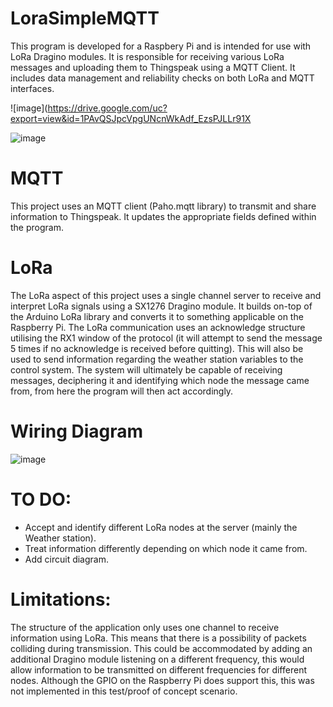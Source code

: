 # LoraSimpleMQTT
This program is developed for a Raspbery Pi and is intended for use with LoRa Dragino modules. It is responsible for receiving various LoRa messages and uploading them to Thingspeak using a MQTT Client. It includes data management and reliability checks on both LoRa and MQTT interfaces.


![image](https://drive.google.com/uc?export=view&id=1PAvQSJpcVpgUNcnWkAdf_EzsPJLLr91X

![image](https://drive.google.com/uc?export=view&id=1XWNL8NdCEkjr6fpAYRsgic4OdOn5ZbUE)

# MQTT
This project uses an MQTT client (Paho.mqtt library) to transmit and share information to Thingspeak. It updates the appropriate fields defined within the program.

# LoRa
The LoRa aspect of this project uses a single channel server to receive and interpret LoRa signals using a SX1276 Dragino module. It builds on-top of the Arduino LoRa library and converts it to something applicable on the Raspberry Pi. The LoRa communication uses an acknowledge structure utilising the RX1 window of the protocol (it will attempt to send the message 5 times if no acknowledge is received before quitting). This will also be used to send information regarding the weather station variables to the control system. The system will ultimately be capable of receiving messages, deciphering it and identifying which node the message came from, from here the program will then act accordingly.

# Wiring Diagram
![image](https://drive.google.com/uc?export=view&id=1YM_XTfLAoK2r2KCQsAAmkSWHfu61cNFR)

# TO DO:
- Accept and identify different LoRa nodes at the server (mainly the Weather station). 
- Treat information differently depending on which node it came from.
- Add circuit diagram.

# Limitations:
The structure of the application only uses one channel to receive information using LoRa. This means that there is a possibility of packets colliding during transmission. This could be accommodated by adding an additional Dragino module listening on a different frequency, this would allow information to be transmitted on different frequencies for different nodes. Although the GPIO on the Raspberry Pi does support this, this was not implemented in this test/proof of concept scenario.
